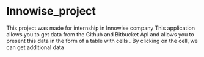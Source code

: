 # Innowise_project
This project was made for internship in Innowise company
This application allows you to get data from the Github and Bitbucket Api and allows you to present this data in the form of a table with cells . By clicking on the cell, we can get additional data
